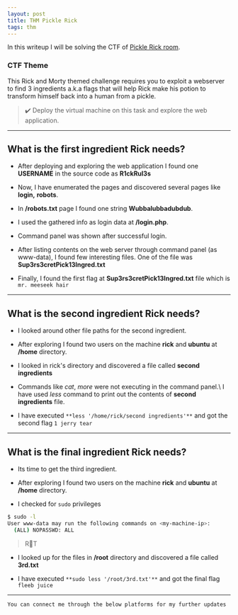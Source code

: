 ```yaml
---
layout: post
title: THM Pickle Rick
tags: thm
---
```

In this writeup I will be solving the CTF of [Pickle Rick room](https://tryhackme.com/room/picklerick).

### CTF Theme

This Rick and Morty themed challenge requires you to exploit a webserver to find 3 ingredients a.k.a flags that will help Rick make his potion to transform himself back into a human from a pickle.

> ✔️ Deploy the virtual machine on this task and explore the web application.

---

## What is the first ingredient Rick needs?

- After deploying and exploring the web application I found one **USERNAME** in the source code as **R1ckRul3s**

- Now, I have enumerated the pages and discovered several pages like **login,**  **robots**.

- In **/robots.txt** page I found one string **Wubbalubbadubdub**.

- I used the gathered info as login data at **/login.php**.

- Command panel was shown after successful login.

- After listing contents on the web server through command panel (as www-data), 
I found few interesting files. One of the file was **Sup3rs3cretPick13Ingred.txt**

- Finally, I found the first flag at **Sup3rs3cretPick13Ingred.txt** file which is `mr. meeseek hair`

---

## What is the second ingredient Rick needs?

- I looked around other file paths for the second ingredient.

- After exploring I found two users on the machine **rick** and **ubuntu** at **/home** directory.

- I looked in rick's directory and discovered a file called **second ingredients**

- Commands like *cat*, *more* were not executing in the command panel.\ 
I have used *less* command to print out the contents of **second ingredients** file.

- I have executed `**less '/home/rick/second ingredients'**` and got the second flag `1 jerry tear`

---

## What is the final ingredient Rick needs?

- Its time to get the third ingredient.

- After exploring I found two users on the machine **rick** and **ubuntu** at **/home** directory.

- I checked for `sudo` privileges

```sh
$ sudo -l 
User www-data may run the following commands on <my-machine-ip>:
  (ALL) NOPASSWD: ALL
```

> R👀T 

- I looked up for the files in **/root** directory and discovered a file called **3rd.txt**

- I have executed `**sudo less '/root/3rd.txt'**` and got the final flag `fleeb juice`

---

`You can connect me through the below platforms for my further updates`
